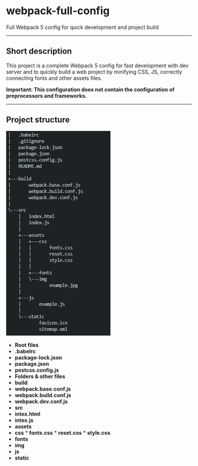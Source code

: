 # webpack-full-config
Full Webpack 5 config for quick development and project build
____
## Short description
This project is a complete Webpack 5 config for fast development with dev server and to quickly build a web project by minifying CSS, JS, correctly connecting fonts and other assets files.

**Important: This configuration does not contain the configuration of preprocessors and frameworks.**
____
## Project structure
![Project Tree](https://github.com/neveleneves/webpack-full-config/blob/master/src/assets/img/treeconfig.PNG)

* **Root files**
 * **.babelrc**
 * **package-lock.json**
 * **package.json**
 * **postcss.config.js**
* **Folders & other files**
 * **build**
  * **webpack.base.conf.js**
  * **webpack.build.conf.js**
  * **webpack.dev.conf.js**
 * **src**
  * **intex.html**
  * **intex.js**
  * **assets**
   * **css**
    * **fonts.css**
    * **reset.css**
    * **style.css**
   * **fonts**
   * **img**
  * **js**
  * **static**
